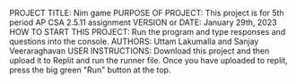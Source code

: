 PROJECT TITLE: Nim game
PURPOSE OF PROJECT: This project is for 5th period AP CSA 2.5.11 assignment
VERSION or DATE: January 29th, 2023
HOW TO START THIS PROJECT: Run the program and type responses and questions into the console.
AUTHORS: Uttam Lakumalla and Sanjay Veeraraghavan
USER INSTRUCTIONS: Download this project and then upload it to Replit and run the runner file. Once you have uploaded to replit, press the big green "Run" button at the top. 
